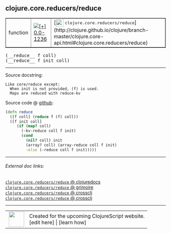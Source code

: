 ## clojure.core.reducers/reduce



 <table border="1">
<tr>
<td>function</td>
<td><a href="https://github.com/cljsinfo/cljs-api-docs/tree/0.0-1236"><img valign="middle" alt="[+] 0.0-1236" title="Added in 0.0-1236" src="https://img.shields.io/badge/+-0.0--1236-lightgrey.svg"></a> </td>
<td>
[<img height="24px" valign="middle" src="http://i.imgur.com/1GjPKvB.png"> <samp>clojure.core.reducers/reduce</samp>](http://clojure.github.io/clojure/branch-master/clojure.core-api.html#clojure.core.reducers/reduce)
</td>
</tr>
</table>


 <samp>
(__reduce__ f coll)<br>
</samp>
 <samp>
(__reduce__ f init coll)<br>
</samp>

---





Source docstring:

```
Like core/reduce except:
  When init is not provided, (f) is used.
  Maps are reduced with reduce-kv
```


Source code @ [github](https://github.com/clojure/clojurescript/blob/r2911/src/cljs/clojure/core/reducers.cljs#L33-L44):

```clj
(defn reduce
  ([f coll] (reduce f (f) coll))
  ([f init coll]
     (if (map? coll)
       (-kv-reduce coll f init)
       (cond
         (nil? coll) init
         (array? coll) (array-reduce coll f init)
         :else (-reduce coll f init)))))
```

<!--
Repo - tag - source tree - lines:

 <pre>
clojurescript @ r2911
└── src
    └── cljs
        └── clojure
            └── core
                └── <ins>[reducers.cljs:33-44](https://github.com/clojure/clojurescript/blob/r2911/src/cljs/clojure/core/reducers.cljs#L33-L44)</ins>
</pre>

-->

---



###### External doc links:

[`clojure.core.reducers/reduce` @ clojuredocs](http://clojuredocs.org/clojure.core.reducers/reduce)<br>
[`clojure.core.reducers/reduce` @ grimoire](http://conj.io/store/v1/org.clojure/clojure/1.7.0-beta3/clj/clojure.core.reducers/reduce/)<br>
[`clojure.core.reducers/reduce` @ crossclj](http://crossclj.info/fun/clojure.core.reducers/reduce.html)<br>
[`clojure.core.reducers/reduce` @ crossclj](http://crossclj.info/fun/clojure.core.reducers.cljs/reduce.html)<br>

---

 <table>
<tr><td>
<img valign="middle" align="right" width="48px" src="http://i.imgur.com/Hi20huC.png">
</td><td>
Created for the upcoming ClojureScript website.<br>
[edit here] | [learn how]
</td></tr></table>

[edit here]:https://github.com/cljsinfo/cljs-api-docs/blob/master/cljsdoc/clojure.core.reducers/reduce.cljsdoc
[learn how]:https://github.com/cljsinfo/cljs-api-docs/wiki/cljsdoc-files

<!--

This information was too distracting to show to readers, but I'll leave it
commented here since it is helpful to:

- pretty-print the data used to generate this document
- and show how to retrieve that data



The API data for this symbol:

```clj
{:ns "clojure.core.reducers",
 :name "reduce",
 :signature ["[f coll]" "[f init coll]"],
 :history [["+" "0.0-1236"]],
 :type "function",
 :full-name-encode "clojure.core.reducers/reduce",
 :source {:code "(defn reduce\n  ([f coll] (reduce f (f) coll))\n  ([f init coll]\n     (if (map? coll)\n       (-kv-reduce coll f init)\n       (cond\n         (nil? coll) init\n         (array? coll) (array-reduce coll f init)\n         :else (-reduce coll f init)))))",
          :title "Source code",
          :repo "clojurescript",
          :tag "r2911",
          :filename "src/cljs/clojure/core/reducers.cljs",
          :lines [33 44]},
 :full-name "clojure.core.reducers/reduce",
 :clj-symbol "clojure.core.reducers/reduce",
 :docstring "Like core/reduce except:\n  When init is not provided, (f) is used.\n  Maps are reduced with reduce-kv"}

```

Retrieve the API data for this symbol:

```clj
;; from Clojure REPL
(require '[clojure.edn :as edn])
(-> (slurp "https://raw.githubusercontent.com/cljsinfo/cljs-api-docs/catalog/cljs-api.edn")
    (edn/read-string)
    (get-in [:symbols "clojure.core.reducers/reduce"]))
```

-->
